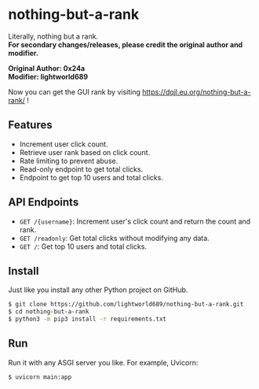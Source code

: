 # nothing-but-a-rank
Literally, nothing but a rank.  
**For secondary changes/releases, please credit the original author and modifier.**

**Original Author: 0x24a  
Modifier: lightworld689**

Now you can get the GUI rank by visiting https://dqjl.eu.org/nothing-but-a-rank/ !

## Features
- Increment user click count.
- Retrieve user rank based on click count.
- Rate limiting to prevent abuse.
- Read-only endpoint to get total clicks.
- Endpoint to get top 10 users and total clicks.

## API Endpoints
- `GET /{username}`: Increment user's click count and return the count and rank.
- `GET /readonly`: Get total clicks without modifying any data.
- `GET /`: Get top 10 users and total clicks.

## Install
Just like you install any other Python project on GitHub.
```bash
$ git clone https://github.com/lightworld689/nothing-but-a-rank.git
$ cd nothing-but-a-rank
$ python3 -m pip3 install -r requirements.txt
```

## Run
Run it with any ASGI server you like.
For example, Uvicorn:
```
$ uvicorn main:app
```

